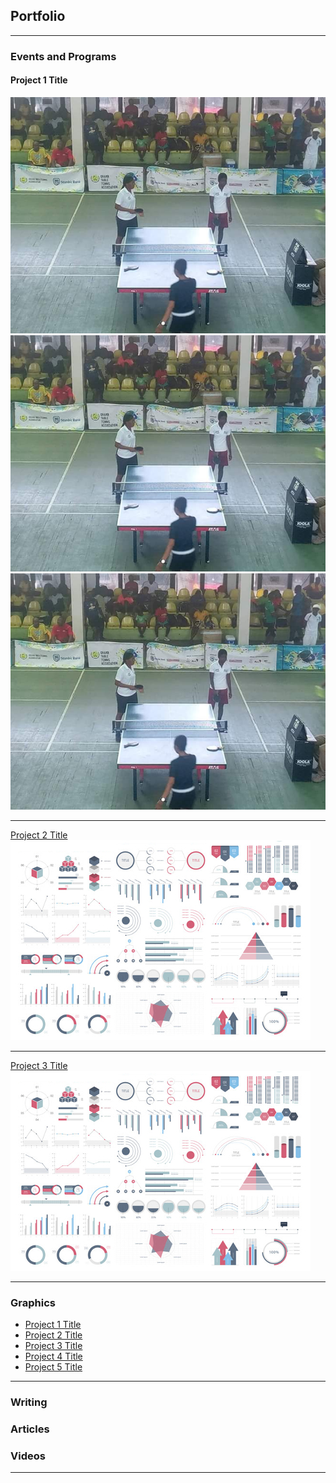## Portfolio

---

### Events and Programs 

#### Project 1 Title
<div><img src="images/PHOTO-2019-10-10-15-05-47 1.jpg?raw=true"/>
<img src="images/PHOTO-2019-10-10-15-05-47 1.jpg?raw=true"/>
<img src="images/PHOTO-2019-10-10-15-05-47 1.jpg?raw=true"/></div>

---
[Project 2 Title](/pdf/sample_presentation.pdf)
<img src="images/dummy_thumbnail.jpg?raw=true"/>

---
[Project 3 Title](http://example.com/)
<img src="images/dummy_thumbnail.jpg?raw=true"/>

---

### Graphics

- [Project 1 Title](http://example.com/)
- [Project 2 Title](http://example.com/)
- [Project 3 Title](http://example.com/)
- [Project 4 Title](http://example.com/)
- [Project 5 Title](http://example.com/)

---

### Writing

### Articles

### Videos


---
<!-- <p style="font-size:11px">Page template forked from <a href="https://github.com/evanca/quick-portfolio">evanca</a></p> -->
<!-- Remove above link if you don't want to attibute -->
